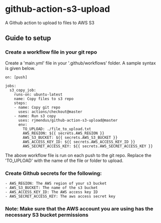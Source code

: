 # github-action-s3-upload
A Github action to upload to files to AWS S3

## Guide to setup

### Create a workflow file in your git repo
Create a 'main.yml' file in your '.github/workflows' folder. A sample syntax is given below.

```
on: [push]

jobs:
  s3_copy_job:
    runs-on: ubuntu-latest
    name: Copy files to s3 repo
    steps:
    - name: Copy git repo
      uses: actions/checkout@master
    - name: Run s3 copy
      uses: rjmendus/github-action-s3-upload@master
      env:
        TO_UPLOAD: ./file_to_upload.txt
        AWS_REGION: ${{ secrets.AWS_REGION }}
        AWS_S3_BUCKET: ${{ secrets.AWS_S3_BUCKET }}
        AWS_ACCESS_KEY_ID: ${{ secrets.AWS_ACCESS_KEY_ID }}
        AWS_SECRET_ACCESS_KEY: ${{ secrets.AWS_SECRET_ACCESS_KEY }}
```

The above workflow file is run on each push to the git repo.
Replace the 'TO_UPLOAD' with the name of the file or folder to upload.

### Create Github secrets for the following:
	- AWS_REGION: The AWS region of your s3 bucket
	- AWS_S3_BUCKET: The name of the s3 bucket
	- AWS_ACCESS_KEY_ID: The AWS access key ID
	- AWS_SECRET_ACCESS_KEY: The aws access secret key

### Note: Make sure that the AWS account you are using has the necessary S3 bucket permissions